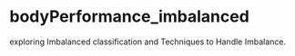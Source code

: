 # bodyPerformance_imbalanced
exploring Imbalanced classification and Techniques to Handle Imbalance.
